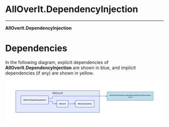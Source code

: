 # AllOverIt.DependencyInjection
---
**AllOverIt.DependencyInjection**

# Dependencies
In the following diagram, explicit dependencies of **AllOverIt.DependencyInjection** are shown in blue, and implicit dependencies (if any) are shown in yellow.

<img src="../../images/dependencies/alloverit-dependencyinjection.png" width="800"/>